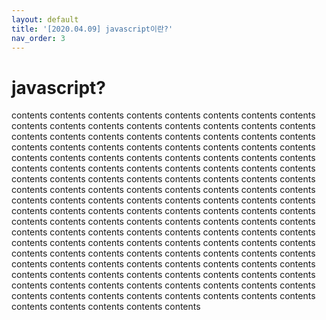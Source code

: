 ```yaml
---
layout: default
title: '[2020.04.09] javascript이란?'
nav_order: 3
---
```


# javascript?

contents contents contents contents contents contents contents contents contents contents contents contents contents contents contents contents contents contents contents contents contents contents contents contents contents contents contents contents contents contents contents contents contents contents contents contents contents contents contents contents contents contents contents contents contents contents contents contents contents contents contents contents contents contents contents contents contents contents contents contents contents contents contents contents contents contents contents contents contents contents contents contents contents contents contents contents contents contents contents contents contents contents contents contents contents contents contents contents contents contents contents contents contents contents contents contents contents contents contents contents contents contents contents contents contents contents contents contents contents contents contents contents contents contents contents contents contents contents contents contents contents contents contents contents contents contents contents contents contents contents contents contents contents contents contents contents contents contents contents contents contents contents contents contents contents contents contents contents contents 
